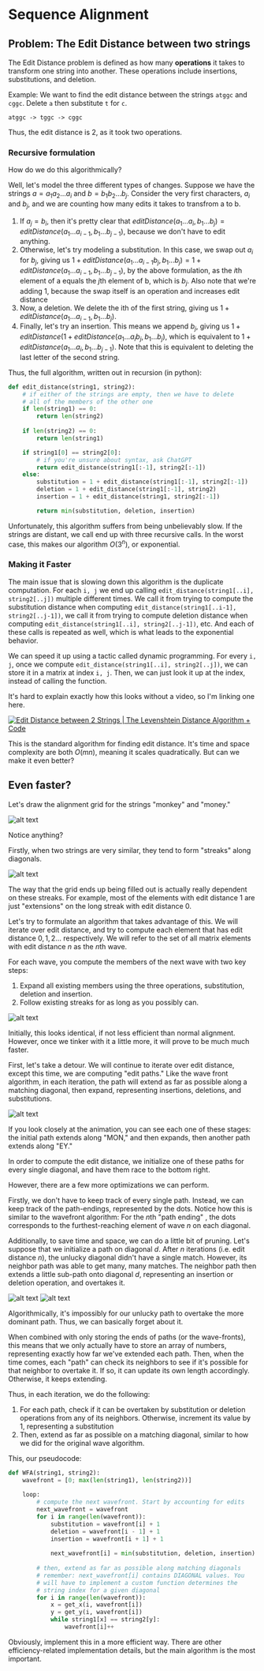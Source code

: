 # Sequence Alignment

## Problem: The Edit Distance between two strings

The Edit Distance problem is defined as how many **operations** it takes to transform one string into another. These operations include insertions, substitutions, and deletion.

Example:
We want to find the edit distance between the strings ```atggc``` and ```cggc```. Delete ```a``` then substitute ```t``` for ```c```.

```atggc -> tggc -> cggc```

Thus, the edit distance is 2, as it took two operations.

### Recursive formulation

How do we do this algorithmically?

Well, let's model the three different types of changes. Suppose we have the strings $a = a_1a_2...a_i$ and $b = b_1b_2...b_j$. Consider the very first characters, $a_i$ and $b_j$, and we are counting how many edits it takes to transfrom a to b.

1. If $a_j = b_i$, then it's pretty clear that $editDistance(a_1...a_i, b_1...b_j) = editDistance(a_1...a_{i-1}, b_1...b_{j-1})$, because we don't have to edit anything.
2. Otherwise, let's try modeling a substitution. In this case, we swap out $a_i$ for $b_j$, giving us $1 + editDistance(a_1...a_{i-1}b_j, b_1...b_j) = 1 + editDistance(a_1...a_{i-1}, b_1...b_{j-1})$, by the above formulation, as the $i$th element of a equals the $j$th element of b, which is $b_j$. Also note that we're adding 1, because the swap itself is an operation and increases edit distance
3. Now, a deletion. We delete the ith of the first string, giving us $1 + editDistance(a_1...a_{i-1}, b_1...b_j)$. 
4. Finally, let's try an insertion. This means we append $b_j$, giving us $1 + editDistance(1 + editDistance(a_1...a_ib_j, b_1...b_j)$, which is equivalent to $1 + editDistance(a_1...a_i, b_1...b_{j-1})$. Note that this is equivalent to deleting the last letter of the second string.


Thus, the full algorithm, written out in recursion (in python):

```py
def edit_distance(string1, string2):
    # if either of the strings are empty, then we have to delete
    # all of the members of the other one
    if len(string1) == 0:
        return len(string2)
    
    if len(string2) == 0:
        return len(string1)

    if string1[0] == string2[0]:
        # if you're unsure about syntax, ask ChatGPT
        return edit_distance(string1[:-1], string2[:-1])
    else:
        substitution = 1 + edit_distance(string1[:-1], string2[:-1])
        deletion = 1 + edit_distance(string1[:-1], string2)
        insertion = 1 + edit_distance(string1, string2[:-1])

        return min(substitution, deletion, insertion)
```

Unfortunately, this algorithm suffers from being unbelievably slow. If the strings are distant, we call end up with three recursive calls. In the worst case, this makes our algorithm $O(3^n)$, or exponential.

### Making it Faster
The main issue that is slowing down this algorithm is the duplicate computation. For each ```i, j``` we end up calling ```edit_distance(string1[..i], string2[..j])``` multiple different times. We call it from trying to compute the substitution distance when computing ```edit_distance(string1[..i-1], string2[..j-1])```, we call it from trying to compute deletion distance when computing ```edit_distance(string1[..i], string2[..j-1])```, etc. And each of these calls is repeated as well, which is what leads to the exponential behavior.

We can speed it up using a tactic called dynamic programming. For every ```i, j```, once we compute ```edit_distance(string1[..i], string2[..j])```, we can store it in a matrix at index `i, j`. Then, we can just look it up at the index, instead of calling the function. 

It's hard to explain exactly how this looks without a video, so I'm linking one here.

[![Edit Distance between 2 Strings | The Levenshtein Distance Algorithm + Code](https://img.youtube.com/vi/Dd_NgYVOdLk/0.jpg)](https://youtu.be/Dd_NgYVOdLk?t=593 "Edit Distance between 2 Strings | The Levenshtein Distance Algorithm + Code")

This is the standard algorithm for finding edit distance. It's time and space complexity are both $O(mn)$, meaning it scales quadratically. But can we make it even better?

## Even faster?


Let's draw the alignment grid for the strings "monkey" and "money."


![alt text](image.png)


Notice anything?

Firstly, when two strings are very similar, they tend to form "streaks" along diagonals. 

![alt text](image-2.png)

The way that the grid ends up being filled out is actually really dependent on these streaks. For example, most of the elements with edit distance 1 are just "extensions" on the long streak with edit distance 0.

Let's try to formulate an algorithm that takes advantage of this. We will iterate over edit distance, and try to compute each element that has edit distance $0, 1, 2...$ respectively. We will refer to the set of all matrix elements with edit distance $n$ as the $n$th wave.

For each wave, you compute the members of the next wave with two key steps:

1. Expand all existing members using the three operations, substitution, deletion and insertion.
2. Follow existing streaks for as long as you possibly can.

![alt text](alignment.gif)

Initially, this looks identical, if not less efficient than normal alignment. However, once we tinker with it a little more, it will prove to be much much faster.

First, let's take a detour. We will continue to iterate over edit distance, except this time, we are computing "edit paths." Like the wave front algorithm, in each iteration, the path will extend as far as possible along a matching diagonal, then expand, representing insertions, deletions, and substitutions.

 ![alt text](path_anim_slow.gif)

 If you look closely at the animation, you can see each one of these stages: the initial path extends along "MON," and then expands, then another path extends along "EY." 

In order to compute the edit distance, we initialize one of these paths for every single diagonal, and have them race to the bottom right. 

However, there are a few more optimizations we can perform. 

Firstly, we don't have to keep track of every single path. Instead, we can keep track of the path-endings, represented by the dots. Notice how this is similar to the wavefront algorithm: For the $n$th "path ending" , the dots corresponds to the furthest-reaching element of wave $n$ on each diagonal. 

Additionally, to save time and space, we can do a little bit of pruning. Let's suppose that we initialize a path on diagonal $d$. After $n$ iterations (i.e. edit distance $n$), the unlucky diagonal didn't have a single match. However, its neighbor path was able to get many, many matches. The neighbor path then extends a little sub-path onto diagonal $d$, representing an insertion or deletion operation, and overtakes it. 

![alt text](image-1.png)
![alt text](image-4.png)

Algorithmically, it's impossibly for our unlucky path to overtake the more dominant path. Thus, we can basically forget about it.

When combined with only storing the ends of paths (or the wave-fronts), this means that we only actually have to store an array of numbers, representing exactly how far we've extended each path. Then, when the time comes, each "path" can check its neighbors to see if it's possible for that neighbor to overtake it. If so, it can update its own length accordingly. Otherwise, it keeps extending.

Thus, in each iteration, we do the following:

1. For each path, check if it can be overtaken by substitution or deletion operations from any of its neighbors. Otherwise, increment its value by 1, representing a substitution
2. Then, extend as far as possible on a matching diagonal, similar to how we did for the original wave algorithm.

This, our pseudocode:

```py
def WFA(string1, string2):
    wavefront = [0; max(len(string1), len(string2))]
    
    loop:
        # compute the next wavefront. Start by accounting for edits
        next_wavefront = wavefront 
        for i in range(len(wavefront)):
            substitution = wavefront[i] + 1
            deletion = wavefront[i - 1] + 1
            insertion = wavefront[i + 1] + 1
        
            next_wavefront[i] = min(substitution, deletion, insertion)
        
        # then, extend as far as possible along matching diagonals
        # remember: next_wavefront[i] contains DIAGONAL values. You
        # will have to implement a custom function determines the 
        # string index for a given diagonal
        for i in range(len(wavefront)):
            x = get_x(i, wavefront[i])
            y = get_y(i, wavefront[i])
            while string1[x] == string2[y]:
                wavefront[i]++

```

Obviously, implement this in a more efficient way. There are other efficiency-related implementation details, but the main algorithm is the most important.